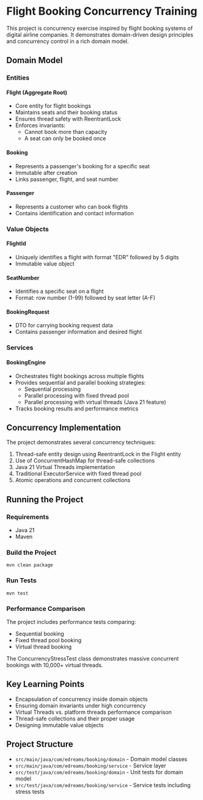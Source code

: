 # Flight Booking Concurrency Training

This project is concurrency exercise inspired by flight booking systems 
of digital airline companies. 
It demonstrates domain-driven design principles and concurrency control in a rich domain model.

## Domain Model

### Entities

#### Flight (Aggregate Root)
- Core entity for flight bookings
- Maintains seats and their booking status
- Ensures thread safety with ReentrantLock
- Enforces invariants:
  - Cannot book more than capacity
  - A seat can only be booked once

#### Booking
- Represents a passenger's booking for a specific seat
- Immutable after creation
- Links passenger, flight, and seat number

#### Passenger
- Represents a customer who can book flights
- Contains identification and contact information

### Value Objects

#### FlightId
- Uniquely identifies a flight with format "EDR" followed by 5 digits
- Immutable value object

#### SeatNumber
- Identifies a specific seat on a flight
- Format: row number (1-99) followed by seat letter (A-F)

#### BookingRequest
- DTO for carrying booking request data
- Contains passenger information and desired flight

### Services

#### BookingEngine
- Orchestrates flight bookings across multiple flights
- Provides sequential and parallel booking strategies:
  - Sequential processing
  - Parallel processing with fixed thread pool
  - Parallel processing with virtual threads (Java 21 feature)
- Tracks booking results and performance metrics

## Concurrency Implementation

The project demonstrates several concurrency techniques:

1. Thread-safe entity design using ReentrantLock in the Flight entity
2. Use of ConcurrentHashMap for thread-safe collections
3. Java 21 Virtual Threads implementation
4. Traditional ExecutorService with fixed thread pool
5. Atomic operations and concurrent collections

## Running the Project

### Requirements
- Java 21
- Maven

### Build the Project
```
mvn clean package
```

### Run Tests
```
mvn test
```

### Performance Comparison

The project includes performance tests comparing:
- Sequential booking
- Fixed thread pool booking
- Virtual thread booking

The ConcurrencyStressTest class demonstrates massive concurrent bookings with 10,000+ virtual threads.

## Key Learning Points

- Encapsulation of concurrency inside domain objects
- Ensuring domain invariants under high concurrency
- Virtual Threads vs. platform threads performance comparison
- Thread-safe collections and their proper usage
- Designing immutable value objects

## Project Structure

- `src/main/java/com/edreams/booking/domain` - Domain model classes
- `src/main/java/com/edreams/booking/service` - Service layer
- `src/test/java/com/edreams/booking/domain` - Unit tests for domain model
- `src/test/java/com/edreams/booking/service` - Service tests including stress tests

